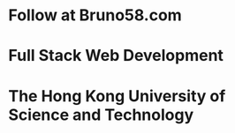 <h1 href="Bruno58.com"> Follow at Bruno58.com </h1>
<h1>Full Stack Web Development</h1>
<h1>The Hong Kong University of Science and Technology</h1>

